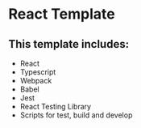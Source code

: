 # React Template
## This template includes:
- React
- Typescript
- Webpack
- Babel
- Jest
- React Testing Library
- Scripts for test, build and develop